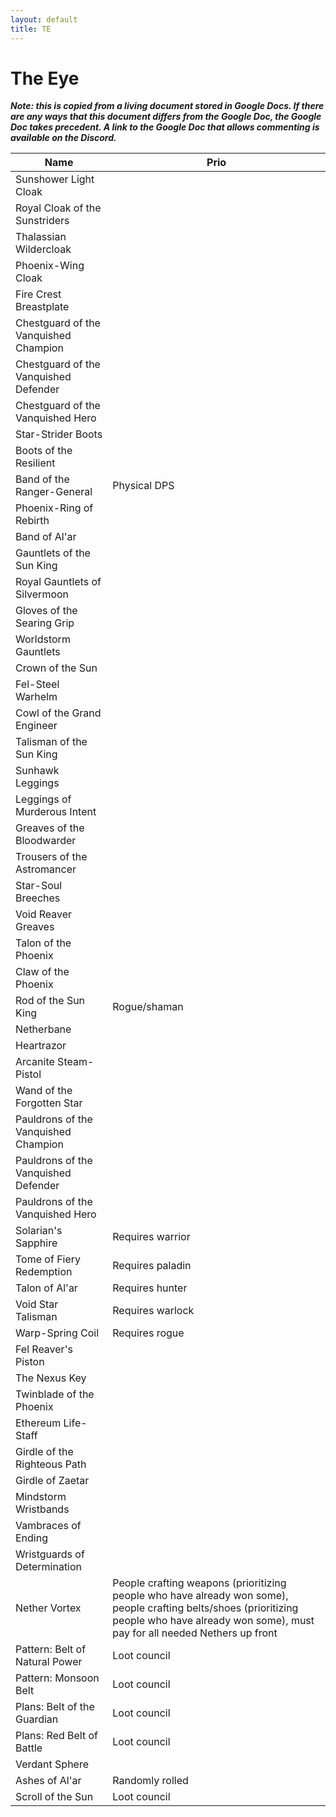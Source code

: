 ```yaml
---
layout: default
title: TE
---
```


# The Eye

**_Note: this is copied from a living document stored in Google Docs. If there are any ways that this document differs from the Google Doc, the Google Doc takes precedent. A link to the Google Doc that allows commenting is available on the Discord._**

| Name                                  | Prio                                                                                                                                                                                           |
| ------------------------------------- | ---------------------------------------------------------------------------------------------------------------------------------------------------------------------------------------------- |
| Sunshower Light Cloak                 |                                                                                                                                                                                                |
| Royal Cloak of the Sunstriders        |                                                                                                                                                                                                |
| Thalassian Wildercloak                |                                                                                                                                                                                                |
| Phoenix-Wing Cloak                    |                                                                                                                                                                                                |
| Fire Crest Breastplate                |                                                                                                                                                                                                |
| Chestguard of the Vanquished Champion |                                                                                                                                                                                                |
| Chestguard of the Vanquished Defender |                                                                                                                                                                                                |
| Chestguard of the Vanquished Hero     |                                                                                                                                                                                                |
| Star-Strider Boots                    |                                                                                                                                                                                                |
| Boots of the Resilient                |                                                                                                                                                                                                |
| Band of the Ranger-General            | Physical DPS                                                                                                                                                                                   |
| Phoenix-Ring of Rebirth               |                                                                                                                                                                                                |
| Band of Al'ar                         |                                                                                                                                                                                                |
| Gauntlets of the Sun King             |                                                                                                                                                                                                |
| Royal Gauntlets of Silvermoon         |                                                                                                                                                                                                |
| Gloves of the Searing Grip            |                                                                                                                                                                                                |
| Worldstorm Gauntlets                  |                                                                                                                                                                                                |
| Crown of the Sun                      |                                                                                                                                                                                                |
| Fel-Steel Warhelm                     |                                                                                                                                                                                                |
| Cowl of the Grand Engineer            |                                                                                                                                                                                                |
| Talisman of the Sun King              |                                                                                                                                                                                                |
| Sunhawk Leggings                      |                                                                                                                                                                                                |
| Leggings of Murderous Intent          |                                                                                                                                                                                                |
| Greaves of the Bloodwarder            |                                                                                                                                                                                                |
| Trousers of the Astromancer           |                                                                                                                                                                                                |
| Star-Soul Breeches                    |                                                                                                                                                                                                |
| Void Reaver Greaves                   |                                                                                                                                                                                                |
| Talon of the Phoenix                  |                                                                                                                                                                                                |
| Claw of the Phoenix                   |                                                                                                                                                                                                |
| Rod of the Sun King                   | Rogue/shaman                                                                                                                                                                                   |
| Netherbane                            |                                                                                                                                                                                                |
| Heartrazor                            |                                                                                                                                                                                                |
| Arcanite Steam-Pistol                 |                                                                                                                                                                                                |
| Wand of the Forgotten Star            |                                                                                                                                                                                                |
| Pauldrons of the Vanquished Champion  |                                                                                                                                                                                                |
| Pauldrons of the Vanquished Defender  |                                                                                                                                                                                                |
| Pauldrons of the Vanquished Hero      |                                                                                                                                                                                                |
| Solarian's Sapphire                   | Requires warrior                                                                                                                                                                               |
| Tome of Fiery Redemption              | Requires paladin                                                                                                                                                                               |
| Talon of Al'ar                        | Requires hunter                                                                                                                                                                                |
| Void Star Talisman                    | Requires warlock                                                                                                                                                                               |
| Warp-Spring Coil                      | Requires rogue                                                                                                                                                                                 |
| Fel Reaver's Piston                   |                                                                                                                                                                                                |
| The Nexus Key                         |                                                                                                                                                                                                |
| Twinblade of the Phoenix              |                                                                                                                                                                                                |
| Ethereum Life-Staff                   |                                                                                                                                                                                                |
| Girdle of the Righteous Path          |                                                                                                                                                                                                |
| Girdle of Zaetar                      |                                                                                                                                                                                                |
| Mindstorm Wristbands                  |                                                                                                                                                                                                |
| Vambraces of Ending                   |                                                                                                                                                                                                |
| Wristguards of Determination          |                                                                                                                                                                                                |
| Nether Vortex                         | People crafting weapons (prioritizing people who have already won some), people crafting belts/shoes (prioritizing people who have already won some), must pay for all needed Nethers up front |
| Pattern: Belt of Natural Power        | Loot council                                                                                                                                                                                   |
| Pattern: Monsoon Belt                 | Loot council                                                                                                                                                                                   |
| Plans: Belt of the Guardian           | Loot council                                                                                                                                                                                   |
| Plans: Red Belt of Battle             | Loot council                                                                                                                                                                                   |
| Verdant Sphere                        |                                                                                                                                                                                                |
| Ashes of Al'ar                        | Randomly rolled                                                                                                                                                                                |
| Scroll of the Sun                     | Loot council                                                                                                                                                                                   |
